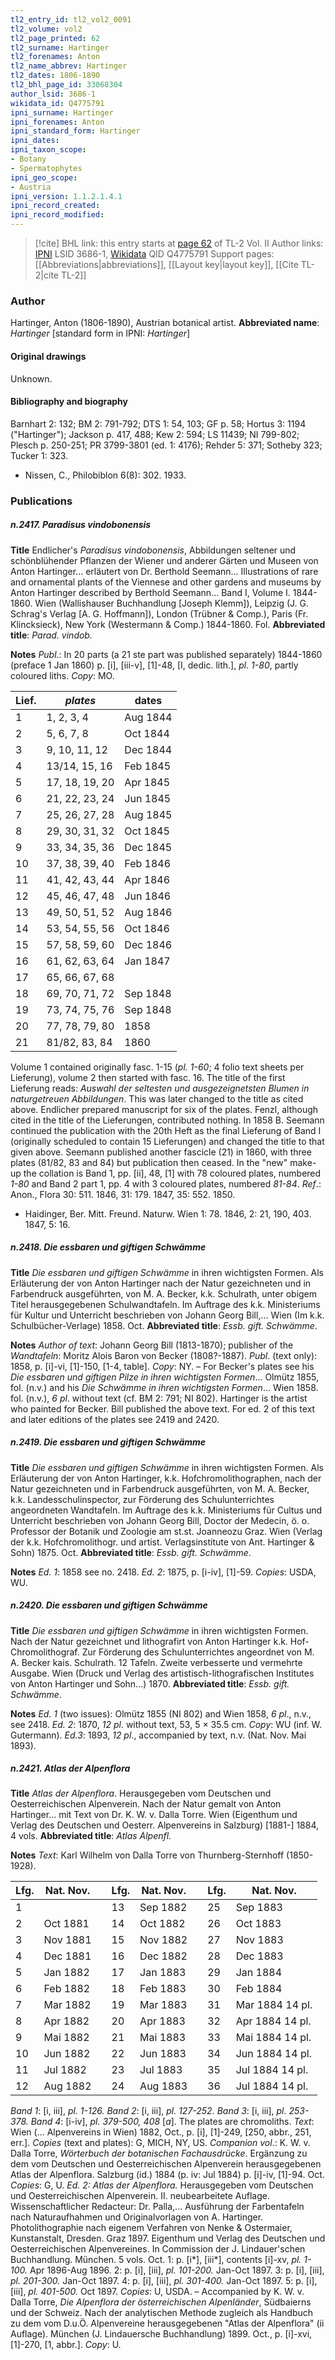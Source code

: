 ```yaml
---
tl2_entry_id: tl2_vol2_0091
tl2_volume: vol2
tl2_page_printed: 62
tl2_surname: Hartinger
tl2_forenames: Anton
tl2_name_abbrev: Hartinger
tl2_dates: 1806-1890
tl2_bhl_page_id: 33068304
author_lsid: 3686-1
wikidata_id: Q4775791
ipni_surname: Hartinger
ipni_forenames: Anton
ipni_standard_form: Hartinger
ipni_dates: 
ipni_taxon_scope: 
- Botany
- Spermatophytes
ipni_geo_scope: 
- Austria
ipni_version: 1.1.2.1.4.1
ipni_record_created: 
ipni_record_modified:
---
```


> [!cite] BHL link: this entry starts at [page 62](https://www.biodiversitylibrary.org/page/33068304) of TL-2 Vol. II
> Author links: [IPNI](https://www.ipni.org/a/3686-1) LSID 3686-1, [Wikidata](https://www.wikidata.org/wiki/Q4775791) QID Q4775791
> Support pages: [[Abbreviations|abbreviations]], [[Layout key|layout key]], [[Cite TL-2|cite TL-2]]

### Author

Hartinger, Anton (1806-1890), Austrian botanical artist. 
**Abbreviated name**: *Hartinger* \[standard form in IPNI: *Hartinger*\]

#### Original drawings

Unknown.

#### Bibliography and biography

Barnhart 2: 132; BM 2: 791-792; DTS 1: 54, 103; GF p. 58; Hortus 3: 1194 ("Hartinger"); Jackson p. 417, 488; Kew 2: 594; LS 11439; NI 799-802; Plesch p. 250-251; PR 3799-3801 (ed. 1: 4176); Rehder 5: 371; Sotheby 323; Tucker 1: 323.
- Nissen, C., Philobiblon 6(8): 302. 1933.

### Publications

##### n.2417. Paradisus vindobonensis

**Title**
Endlicher's *Paradisus vindobonensis*, Abbildungen seltener und schönblühender Pflanzen der Wiener und anderer Gärten und Museen von Anton Hartinger... erläutert von Dr. Berthold Seemann... Illustrations of rare and ornamental plants of the Viennese and other gardens and museums by Anton Hartinger described by Berthold Seemann... Band I, Volume I. 1844-1860. Wien (Wallishauser Buchhandlung \[Joseph Klemm\]), Leipzig (J. G. Schrag's Verlag \[A. G. Hoffmann\]), London (Trübner & Comp.), Paris (Fr. Klincksieck), New York (Westermann & Comp.) 1844-1860. Fol.
**Abbreviated title**: *Parad. vindob.*

**Notes**
*Publ*.: In 20 parts (a 21 ste part was published separately) 1844-1860 (preface 1 Jan 1860) p. \[i\], \[iii-v\], \[1\]-48, \[I, dedic. lith.\], *pl. 1-80*, partly coloured liths. *Copy*: MO.

|Lief.	|*plates*	|dates	|
|---	|---	|---	|
|1	|1, 2, 3, 4	|Aug 1844	
|2	|5, 6, 7, 8	|Oct 1844	
|3	|9, 10, 11, 12	|Dec 1844	
|4	|13/14, 15, 16	|Feb 1845	
|5	|17, 18, 19, 20	|Apr 1845	
|6	|21, 22, 23, 24	|Jun 1845	
|7	|25, 26, 27, 28	|Aug 1845	
|8	|29, 30, 31, 32	|Oct 1845	
|9	|33, 34, 35, 36	|Dec 1845	
|10	|37, 38, 39, 40	|Feb 1846	
|11	|41, 42, 43, 44	|Apr 1846|
|12	|45, 46, 47, 48	|Jun 1846|
|13	|49, 50, 51, 52	|Aug 1846|
|14	|53, 54, 55, 56	|Oct 1846|
|15	|57, 58, 59, 60	|Dec 1846|
|16	|61, 62, 63, 64	|Jan 1847|
|17	|65, 66, 67, 68|
|18	|69, 70, 71, 72	|Sep 1848|
|19	|73, 74, 75, 76	|Sep 1848|
|20	|77, 78, 79, 80	|1858|
|21	|81/82, 83, 84	|1860|

Volume 1 contained originally fasc. 1-15 (*pl. 1-60*; 4 folio text sheets per Lieferung), volume 2 then started with fasc. 16. The title of the first Lieferung reads: *Auswahl der seltesten und ausgezeignetsten Blumen in naturgetreuen Abbildungen*. This was later changed to the title as cited above. Endlicher prepared manuscript for six of the plates. Fenzl, although cited in the title of the Lieferungen, contributed nothing. In 1858 B. Seemann continued the publication with the 20th Heft as the final Lieferung of Band I (originally scheduled to contain 15 Lieferungen) and changed the title to that given above. Seemann published another fascicle (21) in 1860, with three plates (81/82, 83 and 84) but publication then ceased. In the "new" make-up the collation is Band 1, pp. \[ii\], 48, \[1\] with 78 coloured plates, numbered *1-80* and Band 2 part 1, pp. 4 with 3 coloured plates, numbered *81-84*.
*Ref*.: Anon., Flora 30: 511. 1846, 31: 179. 1847, 35: 552. 1850.
- Haidinger, Ber. Mitt. Freund. Naturw. Wien 1: 78. 1846, 2: 21, 190, 403. 1847, 5: 16.

##### n.2418. Die essbaren und giftigen Schwämme

**Title**
*Die essbaren und giftigen Schwämme* in ihren wichtigsten Formen. Als Erläuterung der von Anton Hartinger nach der Natur gezeichneten und in Farbendruck ausgeführten, von M. A. Becker, k.k. Schulrath, unter obigem Titel herausgegebenen Schulwandtafeln. Im Auftrage des k.k. Ministeriums für Kultur und Unterricht beschrieben von Johann Georg Bill,... Wien (Im k.k. Schulbücher-Verlage) 1858. Oct.
**Abbreviated title**: *Essb. gift. Schwämme*.

**Notes**
*Author of text*: Johann Georg Bill (1813-1870); publisher of the *Wandtafeln*: Moritz Alois Baron von Becker (1808?-1887).
*Publ*. (text only): 1858, p. \[i\]-vi, \[1\]-150, \[1-4, table\]. *Copy*: NY. – For Becker's plates see his *Die essbaren und giftigen Pilze in ihren wichtigsten Formen*... Olmütz 1855, fol. (n.v.) and his *Die Schwämme in ihren wichtigsten Formen*... Wien 1858. fol. (n.v.), *6 pl*. without text (cf. BM 2: 791; NI 802). Hartinger is the artist who painted for Becker. Bill published the above text. For ed. 2 of this text and later editions of the plates see 2419 and 2420.

##### n.2419. Die essbaren und giftigen Schwämme

**Title**
*Die essbaren und giftigen Schwämme* in ihren wichtigsten Formen. Als Erläuterung der von Anton Hartinger, k.k. Hofchromolithographen, nach der Natur gezeichneten und in Farbendruck ausgeführten, von M. A. Becker, k.k. Landesschulinspector, zur Förderung des Schulunterrichtes angeordneten Wandtafeln. Im Auftrage des k.k. Ministeriums für Cultus und Unterricht beschrieben von Johann Georg Bill, Doctor der Medecin, ö. o. Professor der Botanik und Zoologie am st.st. Joanneozu Graz. Wien (Verlag der k.k. Hofchromolithogr. und artist. Verlagsinstitute von Ant. Hartinger & Sohn) 1875. Oct.
**Abbreviated title**: *Essb. gift. Schwämme*.

**Notes**
*Ed. 1*: 1858 see no. 2418.
*Ed. 2*: 1875, p. \[i-iv\], \[1\]-59. *Copies*: USDA, WU.

##### n.2420. Die essbaren und giftigen Schwämme

**Title**
*Die essbaren und giftigen Schwämme* in ihren wichtigsten Formen. Nach der Natur gezeichnet und lithografirt von Anton Hartinger k.k. Hof-Chromolithograf. Zur Förderung des Schulunterrichtes angeordnet von M. A. Becker kais. Schulrath. 12 Tafeln. Zweite verbesserte und vermehrte Ausgabe. Wien (Druck und Verlag des artistisch-lithografischen Institutes von Anton Hartinger und Sohn...) 1870.
**Abbreviated title**: *Essb. gift. Schwämme*.

**Notes**
*Ed. 1* (two issues): Olmütz 1855 (NI 802) and Wien 1858, *6 pl*., n.v., see 2418.
*Ed. 2*: 1870, *12 pl*. without text, 53, 5 × 35.5 cm. *Copy*: WU (inf. W. Gutermann).
*Ed.3*: 1893, *12 pl*., accompanied by text, n.v. (Nat. Nov. Mai 1893).

##### n.2421. Atlas der Alpenflora

**Title**
*Atlas der Alpenflora*. Herausgegeben vom Deutschen und Oesterreichischen Alpenverein. Nach der Natur gemalt von Anton Hartinger... mit Text von Dr. K. W. v. Dalla Torre. Wien (Eigenthum und Verlag des Deutschen und Oesterr. Alpenvereins in Salzburg) \[1881-\] 1884, 4 vols.
**Abbreviated title**: *Atlas Alpenfl.*

**Notes**
*Text*: Karl Wilhelm von Dalla Torre von Thurnberg-Sternhoff (1850-1928).

|Lfg.	|Nat. Nov.	| |Lfg.	|Nat. Nov.	| |Lfg.	|Nat. Nov.|
|---	|---	|---|---	|---	|---|---	|---	|
|1	|	| |13	|Sep 1882	| |25	|Sep 1883|
|2	|Oct 1881	| |14	|Oct 1882	| |26	|Oct 1883|
|3	|Nov 1881	| |15	|Nov 1882	| |27	|Nov 1883|
|4	|Dec 1881	| |16	|Dec 1882	| |28	|Dec 1883|
|5	|Jan 1882	| |17	|Jan 1883	| |29	|Jan 1884|
|6	|Feb 1882	| |18	|Feb 1883	| |30	|Feb 1884|
|7	|Mar 1882	| |19	|Mar 1883	| |31	|Mar 1884 14 pl.|
|8	|Apr 1882	| |20	|Apr 1883	| |32	|Apr 1884 14 pl.|
|9	|Mai 1882	| |21	|Mai 1883	| |33	|Mai 1884 14 pl.|
|10	|Jun 1882	| |22	|Jun 1883	| |34	|Jun 1884 14 pl.|
|11	|Jul 1882	| |23	|Jul 1883	| |35	|Jul 1884 14 pl.|
|12	|Aug 1882	| |24	|Aug 1883	| |36	|Jul 1884 14 pl.|

*Band 1*: \[i, iii\], *pl. 1-126.*
*Band 2*: \[i, iii\], *pl. 127-252.*
*Band 3*: \[i, iii\], *pl. 253-378.*
*Band 4*: \[i-iv\], *pl. 379-500, 408* \[*a*\].
The plates are chromoliths.
*Text*: Wien (... Alpenvereins in Wien) 1882, Oct., p. \[i\], \[1\]-249, \[250, abbr., 251, err.\].
*Copies* (text and plates): G, MICH, NY, US.
*Companion vol*.: K. W. v. Dalla Torre, *Wörterbuch der botanischen Fachausdrücke*. Ergänzung zu dem vom Deutschen und Oesterreichischen Alpenverein herausgegebenen Atlas der Alpenflora. Salzburg (id.) 1884 (p. iv: Jul 1884) p. \[i\]-iv, \[1\]-94. Oct. *Copies*: G, U.
*Ed. 2: Atlas der Alpenflora.* Herausgegeben vom Deutschen und Oesterreichischen Alpenverein. II. neubearbeitete Auflage. Wissenschaftlicher Redacteur: Dr. Palla,... Ausführung der Farbentafeln nach Naturaufhahmen und Originalvorlagen von A. Hartinger. Photolithographie nach eigenem Verfahren von Nenke & Ostermaier, Kunstanstalt, Dresden. Graz 1897. Eigenthum und Verlag des Deutschen und Oesterreichischen Alpenvereines. In Commission der J. Lindauer'schen Buchhandlung. München. 5 vols. Oct.
1: p. \[i\*\], \[iii\*\], contents \[i\]-xv, *pl. 1-100.* Apr 1896-Aug 1896. 2: p. \[i\], \[iii\], *pl. 101-200.* Jan-Oct 1897.
3: p. \[i\], \[iii\], *pl. 201-300.* Jan-Oct 1897.
4: p. \[i\], \[iii\], *pl. 301-400.* Jan-Oct 1897.
5: p. \[i\], \[iii\], *pl. 401-500.* Oct 1897.
*Copies*: U, USDA. – Accompanied by K. W. v. Dalla Torre, *Die Alpenflora der österreichischen Alpenländer*, Südbaierns und der Schweiz. Nach der analytischen Methode zugleich als Handbuch zu dem vom D.u.Ö. Alpenvereine herausgegebenen "Atlas der Alpenflora" (ii Auflage). München (J. Lindauersche Buchhandlung) 1899. Oct., p. \[i\]-xvi, \[1\]-270, \[1, abbr.\]. *Copy*: U.

